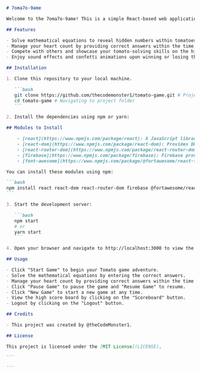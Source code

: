 <!-- # Tomato Game

Tomato Game is a fun and interactive web application where users can play a game involving solving mathematical equations hidden within images of tomatoes. This project is built using React.js and Firebase for authentication and data storage.

## Features

- **User Authentication**: Users can sign up and log in securely using their email and password.
- **Tomato Game**: Users can play the Tomato Game, where they are presented with mathematical equations hidden within tomato images and have to identify the hidden numbers.
- **High Scoreboard**: Successfully completing challenges earns users a spot on the high scoreboard, where they can compete with others and showcase their tomato-solving skills.

## Installation

To run this project locally, you need to have Node.js and npm installed on your machine.

1. Clone this repository:

```bash
git clone https://github.com/thecodemonster1/tomato-game.git
```

2. Navigate to the project directory:

```bash
cd tomato-game
```

3. Install dependencies:

```bash
npm install
```

4. Start the development server:

```bash
npm start
```

5. Open your web browser and navigate to `http://localhost:3000` to view the application.

## Modules to Install

- [react](https://www.npmjs.com/package/react): A JavaScript library for building user interfaces.
- [react-dom](https://www.npmjs.com/package/react-dom): Provides DOM-specific methods that can be used at the top level of a web app to enable React components to be rendered into the DOM.
- [react-router-dom](https://www.npmjs.com/package/react-router-dom): DOM bindings for React Router, allowing you to navigate and handle routes in your React applications.
- [firebase](https://www.npmjs.com/package/firebase): Firebase provides the tools and infrastructure you need to develop, grow, and earn money from your app.
- [font-awesome](https://www.npmjs.com/package/@fortawesome/react-fontawesome): A library that provides React components for Font Awesome icons.

You can install these modules using npm:

```bash
npm install react react-dom react-router-dom firebase @fortawesome/react-fontawesome @fortawesome/free-solid-svg-icons
``` -->

````markdown
# 7oma7o-9ame

Welcome to the 7oma7o-9ame! This is a simple React-based web application where players solve mathematical equations to uncover hidden numbers within tomatoes. The game challenges players to find the hidden numbers within a certain time limit while also managing their heart count.

## Features

- Solve mathematical equations to reveal hidden numbers within tomatoes.
- Manage your heart count by providing correct answers within the time limit.
- Compete with others and showcase your tomato-solving skills on the high score board.
- Enjoy sound effects and confetti animations upon winning or losing the game.

## Installation

1. Clone this repository to your local machine.

   ```bash
   git clone https://github.com/thecodemonster1/tomato-game.git # Project Cloning
   cd tomato-game # Navigating to project folder
   ```

2. Install the dependencies using npm or yarn:

## Modules to Install

    - [react](https://www.npmjs.com/package/react): A JavaScript library for building user interfaces.
    - [react-dom](https://www.npmjs.com/package/react-dom): Provides DOM-specific methods that can be used at the top level of a web app to enable React components to be rendered into the DOM.
    - [react-router-dom](https://www.npmjs.com/package/react-router-dom): DOM bindings for React Router, allowing you to navigate and handle routes in your React applications.
    - [firebase](https://www.npmjs.com/package/firebase): Firebase provides the tools and infrastructure you need to develop, grow, and earn money from your app.
    - [font-awesome](https://www.npmjs.com/package/@fortawesome/react-fontawesome): A library that provides React components for Font Awesome icons.

You can install these modules using npm:

```bash
npm install react react-dom react-router-dom firebase @fortawesome/react-fontawesome @fortawesome/free-solid-svg-icons
```

3. Start the development server:

   ```bash
   npm start
   # or
   yarn start
   ```

4. Open your browser and navigate to http://localhost:3000 to view the application.

## Usage

- Click "Start Game" to begin your Tomato game adventure.
- Solve the mathematical equations by entering the correct answers.
- Manage your heart count by providing correct answers within the time limit.
- Click "Pause Game" to pause the game and "Resume Game" to resume.
- Click "New Game" to start a new game at any time.
- View the high score board by clicking on the "Scoreboard" button.
- Logout by clicking on the "Logout" button.

## Credits

- This project was created by @theCodeMonster1.

## License

This project is licensed under the [MIT License](LICENSE).

```

```
````
